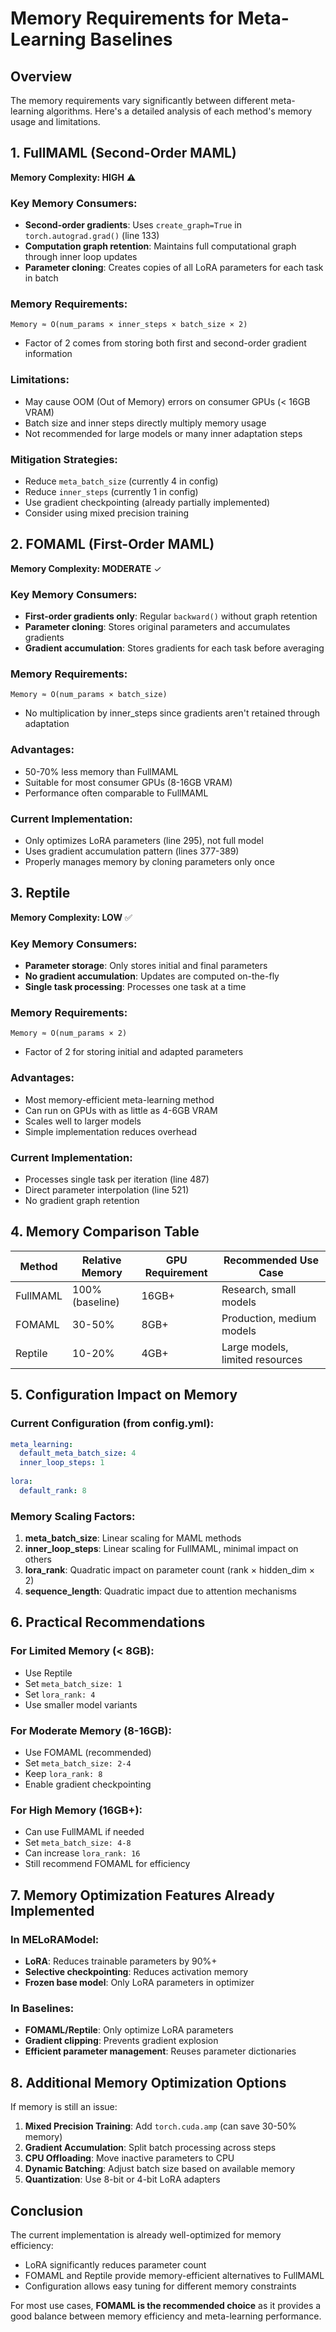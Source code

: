 # Memory Requirements for Meta-Learning Baselines

## Overview
The memory requirements vary significantly between different meta-learning algorithms. Here's a detailed analysis of each method's memory usage and limitations.

## 1. FullMAML (Second-Order MAML)
**Memory Complexity: HIGH** ⚠️

### Key Memory Consumers:
- **Second-order gradients**: Uses `create_graph=True` in `torch.autograd.grad()` (line 133)
- **Computation graph retention**: Maintains full computational graph through inner loop updates
- **Parameter cloning**: Creates copies of all LoRA parameters for each task in batch

### Memory Requirements:
```
Memory ≈ O(num_params × inner_steps × batch_size × 2)
```
- Factor of 2 comes from storing both first and second-order gradient information

### Limitations:
- May cause OOM (Out of Memory) errors on consumer GPUs (< 16GB VRAM)
- Batch size and inner steps directly multiply memory usage
- Not recommended for large models or many inner adaptation steps

### Mitigation Strategies:
- Reduce `meta_batch_size` (currently 4 in config)
- Reduce `inner_steps` (currently 1 in config)
- Use gradient checkpointing (already partially implemented)
- Consider using mixed precision training

## 2. FOMAML (First-Order MAML)
**Memory Complexity: MODERATE** ✓

### Key Memory Consumers:
- **First-order gradients only**: Regular `backward()` without graph retention
- **Parameter cloning**: Stores original parameters and accumulates gradients
- **Gradient accumulation**: Stores gradients for each task before averaging

### Memory Requirements:
```
Memory ≈ O(num_params × batch_size)
```
- No multiplication by inner_steps since gradients aren't retained through adaptation

### Advantages:
- 50-70% less memory than FullMAML
- Suitable for most consumer GPUs (8-16GB VRAM)
- Performance often comparable to FullMAML

### Current Implementation:
- Only optimizes LoRA parameters (line 295), not full model
- Uses gradient accumulation pattern (lines 377-389)
- Properly manages memory by cloning parameters only once

## 3. Reptile
**Memory Complexity: LOW** ✅

### Key Memory Consumers:
- **Parameter storage**: Only stores initial and final parameters
- **No gradient accumulation**: Updates are computed on-the-fly
- **Single task processing**: Processes one task at a time

### Memory Requirements:
```
Memory ≈ O(num_params × 2)
```
- Factor of 2 for storing initial and adapted parameters

### Advantages:
- Most memory-efficient meta-learning method
- Can run on GPUs with as little as 4-6GB VRAM
- Scales well to larger models
- Simple implementation reduces overhead

### Current Implementation:
- Processes single task per iteration (line 487)
- Direct parameter interpolation (line 521)
- No gradient graph retention

## 4. Memory Comparison Table

| Method | Relative Memory | GPU Requirement | Recommended Use Case |
|--------|----------------|-----------------|---------------------|
| FullMAML | 100% (baseline) | 16GB+ | Research, small models |
| FOMAML | 30-50% | 8GB+ | Production, medium models |
| Reptile | 10-20% | 4GB+ | Large models, limited resources |

## 5. Configuration Impact on Memory

### Current Configuration (from config.yml):
```yaml
meta_learning:
  default_meta_batch_size: 4
  inner_loop_steps: 1
  
lora:
  default_rank: 8
```

### Memory Scaling Factors:
1. **meta_batch_size**: Linear scaling for MAML methods
2. **inner_loop_steps**: Linear scaling for FullMAML, minimal impact on others
3. **lora_rank**: Quadratic impact on parameter count (rank × hidden_dim × 2)
4. **sequence_length**: Quadratic impact due to attention mechanisms

## 6. Practical Recommendations

### For Limited Memory (< 8GB):
- Use Reptile
- Set `meta_batch_size: 1`
- Set `lora_rank: 4`
- Use smaller model variants

### For Moderate Memory (8-16GB):
- Use FOMAML (recommended)
- Set `meta_batch_size: 2-4`
- Keep `lora_rank: 8`
- Enable gradient checkpointing

### For High Memory (16GB+):
- Can use FullMAML if needed
- Set `meta_batch_size: 4-8`
- Can increase `lora_rank: 16`
- Still recommend FOMAML for efficiency

## 7. Memory Optimization Features Already Implemented

### In MELoRAModel:
- **LoRA**: Reduces trainable parameters by 90%+
- **Selective checkpointing**: Reduces activation memory
- **Frozen base model**: Only LoRA parameters in optimizer

### In Baselines:
- **FOMAML/Reptile**: Only optimize LoRA parameters
- **Gradient clipping**: Prevents gradient explosion
- **Efficient parameter management**: Reuses parameter dictionaries

## 8. Additional Memory Optimization Options

If memory is still an issue:
1. **Mixed Precision Training**: Add `torch.cuda.amp` (can save 30-50% memory)
2. **Gradient Accumulation**: Split batch processing across steps
3. **CPU Offloading**: Move inactive parameters to CPU
4. **Dynamic Batching**: Adjust batch size based on available memory
5. **Quantization**: Use 8-bit or 4-bit LoRA adapters

## Conclusion

The current implementation is already well-optimized for memory efficiency:
- LoRA significantly reduces parameter count
- FOMAML and Reptile provide memory-efficient alternatives to FullMAML
- Configuration allows easy tuning for different memory constraints

For most use cases, **FOMAML is the recommended choice** as it provides a good balance between memory efficiency and meta-learning performance. 